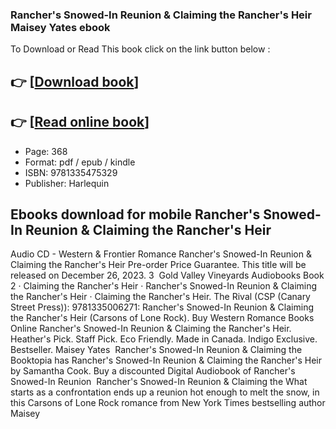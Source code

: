 ### Rancher's Snowed-In Reunion & Claiming the Rancher's Heir Maisey Yates ebook

To Download or Read This book click on the link button below :

## 👉  [**[Download book](http://filesbooks.info/download.php?group=book&from=github.com&id=694429&lnk=1063 "Download book")**]

## 👉  [**[Read online book](http://filesbooks.info/download.php?group=book&from=github.com&id=694429&lnk=1063 "Read online book")**]


* Page: 368
* Format: pdf / epub / kindle
* ISBN: 9781335475329
* Publisher: Harlequin



## Ebooks download for mobile Rancher's Snowed-In Reunion & Claiming the Rancher's Heir



 Audio CD - Western &amp; Frontier Romance Rancher&#039;s Snowed-In Reunion &amp; Claiming the Rancher&#039;s Heir Pre-order Price Guarantee. This title will be released on December 26, 2023. 3 
 Gold Valley Vineyards Audiobooks Book 2 · Claiming the Rancher&#039;s Heir · Rancher&#039;s Snowed-In Reunion &amp; Claiming the Rancher&#039;s Heir · Claiming the Rancher&#039;s Heir.
 The Rival (CSP (Canary Street Press)): 9781335006271: Rancher&#039;s Snowed-In Reunion &amp; Claiming the Rancher&#039;s Heir (Carsons of Lone Rock).
 Buy Western Romance Books Online Rancher&#039;s Snowed-In Reunion &amp; Claiming the Rancher&#039;s Heir. Heather&#039;s Pick. Staff Pick. Eco Friendly. Made in Canada. Indigo Exclusive. Bestseller. Maisey Yates 
 Rancher&#039;s Snowed-In Reunion &amp; Claiming the Booktopia has Rancher&#039;s Snowed-In Reunion &amp; Claiming the Rancher&#039;s Heir by Samantha Cook. Buy a discounted Digital Audiobook of Rancher&#039;s Snowed-In Reunion 
 Rancher&#039;s Snowed-In Reunion &amp; Claiming the What starts as a confrontation ends up a reunion hot enough to melt the snow, in this Carsons of Lone Rock romance from New York Times bestselling author Maisey 





